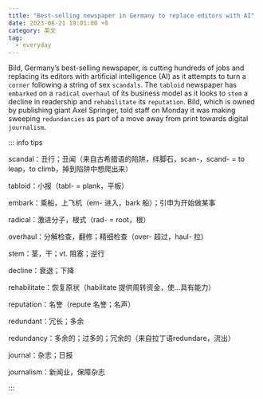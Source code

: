 ```yaml
---
title: "Best-selling newspaper in Germany to replace editors with AI"
date: 2023-06-21 19:01:00 +8
category: 英文
tag:
  - everyday
---
```


Bild, Germany’s best-selling newspaper, is cutting hundreds of jobs and replacing its editors with artificial intelligence (AI) as it attempts to turn a `corner` following a string of sex `scandals`. The `tabloid` newspaper has `embarked` on a `radical` `overhaul` of its business model as it looks to `stem` a decline in readership and `rehabilitate` its `reputation`. Bild, which is owned by publishing giant Axel Springer, told staff on Monday it was making sweeping `redundancies` as part of a move away from print towards digital `journalism`.

::: info tips

scandal：丑行；丑闻（来自古希腊语的陷阱，绊脚石，scan-，scand- = to leap，to climb，掉到陷阱中想爬出来）

tabloid：小报（tabl- = plank，平板）

embark：乘船，上飞机（em- 进入，bark 船）；引申为开始做某事

radical：激进分子，根式（rad- = root，根）

overhaul：分解检查，翻修；精细检查（over- 超过，haul- 拉）

stem：茎，干；vt. 阻塞；逆行

decline：衰退；下降

rehabilitate：恢复原状（habilitate 提供周转资金，使...具有能力）

reputation：名誉（repute 名誉；名声）

redundant：冗长；多余

redundancy：多余的；过多的；冗余的（来自拉丁语redundare，流出）

journal：杂志；日报

journalism：新闻业，保障杂志

:::
